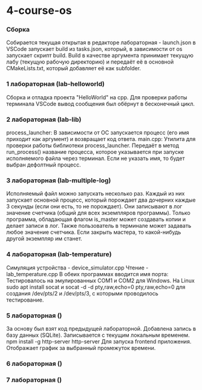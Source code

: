 # 4-course-os

### Сборка
Собирается текущая открытая в редакторе лабораторная - launch.json в VSCode запускает build из tasks.json, который, в зависимости от os запускает скрипт build.
Build в качестве аргумента принимает текущую лабу (текущую рабочую директорию) и передаёт её в основной CMakeLists.txt, который добавляет её как subfolder.

### 1 лабораторная (lab-helloworld)
Сборка и отладка проекта "HelloWorld" на cpp. Для проверки работы терминала VSCode вывод сообщения был обёрнут в бесконечный цикл.

### 2 лабораторная (lab-lib)
process_launcher:
В зависимости от ОС запускается процесс (его имя приходит как аргумент) и возвращает код ответа.
main.cpp:
Утилита для проверки работы библиотеки process_launcher. Передаёт в метод run_process() название процесса, которое указывается при запуске исполняемого файла через терминал. Если не указать имя, то будет выбран дефолтный процесс.

### 3 лабораторная (lab-multiple-log)
Исполняемый файл можно запускать несколько раз. Каждый из них запускает основной процесс, который порождает два дочерних каждые 3 секунды (если они есть, то не порождает). Они записывают в лог значение счетчика (общий для всех экземпляров программы). Только программа, обладающая флагом is_master может создавать копии и делает записи в лог.
Также пользователь в терминале может задавать любое значение счетчика. Если закрыть мастера, то какой-нибудь другой экземпляр им станет.

### 4 лабораторная (lab-temperature)
Симуляция устройства - device_simulator.cpp
Чтение - lab_temperature.cpp
В обеих программах вводится имя порта:
    Тестировалось на эмулированных COM1 и COM2 для Windows.
    На Linux sudo apt install socat и socat -d -d pty,raw,echo=0 pty,raw,echo=0 для создания /dev/pts/2 и /dev/pts/3, с которыми проводилось тестирование.

### 5 лабораторная ()
За основу был взят код предыдущей лабораторной. Добавлена запись в базу данных (SQLite). Записывается с текущим локальным временем.
npm install -g http-server
http-server
Для запуска frontend приложения. Отображает график за выбранный промежуток времени.
### 6 лабораторная ()

### 7 лабораторная ()

